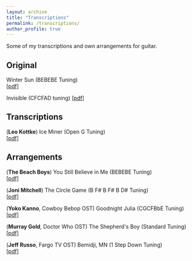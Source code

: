 ```yaml
---
layout: archive
title: "Transcriptions"
permalink: /transcriptions/
author_profile: true
---
```


Some of my transcriptions and own arrangements for guitar.

## Original

Winter Sun (BEBEBE Tuning)\
[[pdf]](https://drive.google.com/file/d/1SH4VTBzsTkCdXi9w40VpPa4T53mgQdU9/view?usp=sharing)

Invisible (CFCFAD tuning)
[[pdf]](https://drive.google.com/file/d/1f1dok3wPh0MHZb8_z18s9cxQzoXDHTf-/view?usp=sharing)

## Transcriptions

(**Leo Kottke**) Ice Miner (Open G Tuning)\
[[pdf]](https://drive.google.com/file/d/14iy2ts48z6Pqz6ZuBIu6ag_jFTeU0dGL/view?usp=sharing)

## Arrangements
(**The Beach Boys**) You Still Believe in Me (BEBEBE Tuning)\
[[pdf]](https://drive.google.com/file/d/1qfbOncTND4txLe07d0gG5uOrodFe6etb/view?usp=sharing)

(**Joni Mitchell**) The Circle Game (B F# B F# B D# Tuning)\
[[pdf]](https://drive.google.com/file/d/1kDVMfM_G23YU3VyGWZtmFUY5MVtm6Rrq/view?usp=sharing)

(**Yoko Kanno**, Cowboy Bebop OST) Goodnight Julia (CGCFBbE Tuning)\
[[pdf]](https://drive.google.com/file/d/1pVsDi4SIPTWzW4peSa1PzAiSkDYunyrE/view?usp=sharing)

(**Murray Gold**, Doctor Who OST) The Shepherd's Boy (Standard Tuning)\
[[pdf]](https://drive.google.com/file/d/1ZfO2MELkN1Nw2V8fT8Rnqx214kvkyXV8/view?usp=sharing)

(**Jeff Russo**, Fargo TV OST) Bemidji, MN (1 Step Down Tuning)\
[[pdf]](https://drive.google.com/file/d/13wE8HmL7d24SgQ0vN-JqiZ6gIssZhMlc/view?usp=sharing)
